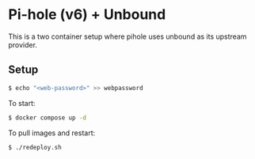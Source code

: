 # Pi-hole (v6) + Unbound

This is a two container setup where pihole uses unbound as its upstream provider.

## Setup

```sh
$ echo "<web-password>" >> webpassword
```

To start:
```sh
$ docker compose up -d
```

To pull images and restart:
```sh
$ ./redeploy.sh
```
